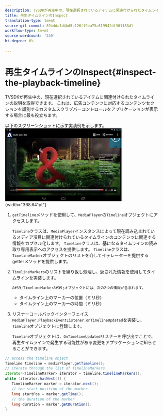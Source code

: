 ```yaml
---
description: TVSDKが再生中の、現在選択されているアイテムに関連付けられたタイムラインの説明を取得できます。 これは、広告コンテンツに対応するコンテンツセクションを識別するカスタムスクラブバーコントロールをアプリケーションが表示する場合に最も役立ちます。
title: 再生タイムラインのInspect
translation-type: tm+mt
source-git-commit: 89bdda1d4bd5c126f19ba75a819942df901183d1
workflow-type: tm+mt
source-wordcount: '239'
ht-degree: 0%

---
```



# 再生タイムラインのInspect{#inspect-the-playback-timeline}

TVSDKが再生中の、現在選択されているアイテムに関連付けられたタイムラインの説明を取得できます。 これは、広告コンテンツに対応するコンテンツセクションを識別するカスタムスクラブバーコントロールをアプリケーションが表示する場合に最も役立ちます。

以下のスクリーンショットに示す実装例を示します。  ![](assets/inspect-playback.jpg){width=&quot;368.641pt&quot;}

1. `getTimeline`メソッドを使用して、`MediaPlayer`の`Timeline`オブジェクトにアクセスします。

   `Timeline`クラスは、`MediaPlayer`インスタンスによって現在読み込まれているメディア項目に関連付けられているタイムラインのコンテンツに関連する情報をカプセル化します。 `Timeline`クラスは、基になるタイムラインの読み取り専用表示へのアクセスを提供します。 `Timeline`クラスは、`TimelineMarker`オブジェクトのリストを介してイテレーターを提供するgetterメソッドを提供します。

1. `TimelineMarkers`のリストを繰り返し処理し、返された情報を使用してタイムラインを実装します。

       &#39;TimelineMarker&#39;オブジェクトには、次の2つの情報が含まれます。
   
   * タイムライン上のマーカーの位置（ミリ秒）
   * タイムライン上のマーカーの時間（ミリ秒）

1. リスナーコールバックインターフェイス`MediaPlayer.PlaybackEventListener.onTimelineUpdated`を実装し、`Timeline`オブジェクトに登録します。

   `Timeline`オブジェクトは、`OnTimelineUpdated`リスナーを呼び出すことで、再生タイムラインで発生する可能性がある変更をアプリケーションに知らせることができます。

```java
// access the timeline object 
Timeline timeline = mediaPlayer.getTimeline(); 
// iterate through the list of TimelineMarkers 
Iterator<TimelineMarker> iterator = timeline.timelineMarkers(); 
while (iterator.hasNext()) { 
   TimelineMarker marker = iterator.next(); 
   // the start position of the marker 
   long startPos = marker.getTime(); 
   // the duration of the marker 
   long duration = marker.getDuration(); 
}
```

